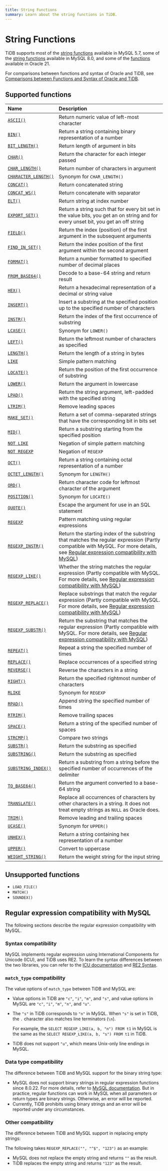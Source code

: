 ```yaml
---
title: String Functions
summary: Learn about the string functions in TiDB.
---
```


# String Functions

TiDB supports most of the [string functions](https://dev.mysql.com/doc/refman/5.7/en/string-functions.html) available in MySQL 5.7, some of the [string functions](https://dev.mysql.com/doc/refman/8.0/en/string-functions.html) available in MySQL 8.0, and some of the [functions](https://docs.oracle.com/en/database/oracle/oracle-database/21/sqlqr/SQL-Functions.html#GUID-93EC62F8-415D-4A7E-B050-5D5B2C127009) available in Oracle 21.

<CustomContent platform="tidb">

For comparisons between functions and syntax of Oracle and TiDB, see [Comparisons between Functions and Syntax of Oracle and TiDB](/oracle-functions-to-tidb.md).

</CustomContent>

## Supported functions

| Name                                                                                                                                          | Description                                                                                                                               |
|:----------------------------------------------------------------------------------------------------------------------------------------------|:------------------------------------------------------------------------------------------------------------------------------------------|
| [`ASCII()`](https://dev.mysql.com/doc/refman/5.7/en/string-functions.html#function_ascii)                                                     | Return numeric value of left-most character                                                                                               |
| [`BIN()`](https://dev.mysql.com/doc/refman/5.7/en/string-functions.html#function_bin)                                                         | Return a string containing binary representation of a number                                                                              |
| [`BIT_LENGTH()`](https://dev.mysql.com/doc/refman/5.7/en/string-functions.html#function_bit-length)                                           | Return length of argument in bits                                                                                                         |
| [`CHAR()`](https://dev.mysql.com/doc/refman/5.7/en/string-functions.html#function_char)                                                       | Return the character for each integer passed                                                                                              |
| [`CHAR_LENGTH()`](https://dev.mysql.com/doc/refman/5.7/en/string-functions.html#function_char-length)                                         | Return number of characters in argument                                                                                                   |
| [`CHARACTER_LENGTH()`](https://dev.mysql.com/doc/refman/5.7/en/string-functions.html#function_character-length)                               | Synonym for `CHAR_LENGTH()`                                                                                                               |
| [`CONCAT()`](https://dev.mysql.com/doc/refman/5.7/en/string-functions.html#function_concat)                                                   | Return concatenated string                                                                                                                |
| [`CONCAT_WS()`](https://dev.mysql.com/doc/refman/5.7/en/string-functions.html#function_concat-ws)                                             | Return concatenate with separator                                                                                                         |
| [`ELT()`](https://dev.mysql.com/doc/refman/5.7/en/string-functions.html#function_elt)                                                         | Return string at index number                                                                                                             |
| [`EXPORT_SET()`](https://dev.mysql.com/doc/refman/5.7/en/string-functions.html#function_export-set)                                           | Return a string such that for every bit set in the value bits, you get an on string and for every unset bit, you get an off string        |
| [`FIELD()`](https://dev.mysql.com/doc/refman/5.7/en/string-functions.html#function_field)                                                     | Return the index (position) of the first argument in the subsequent arguments                                                             |
| [`FIND_IN_SET()`](https://dev.mysql.com/doc/refman/5.7/en/string-functions.html#function_find-in-set)                                         | Return the index position of the first argument within the second argument                                                                |
| [`FORMAT()`](https://dev.mysql.com/doc/refman/5.7/en/string-functions.html#function_format)                                                   | Return a number formatted to specified number of decimal places                                                                           |
| [`FROM_BASE64()`](https://dev.mysql.com/doc/refman/5.7/en/string-functions.html#function_from-base64)                                         | Decode to a base-64 string and return result                                                                                              |
| [`HEX()`](https://dev.mysql.com/doc/refman/5.7/en/string-functions.html#function_hex)                                                         | Return a hexadecimal representation of a decimal or string value                                                                          |
| [`INSERT()`](https://dev.mysql.com/doc/refman/5.7/en/string-functions.html#function_insert)                                                   | Insert a substring at the specified position up to the specified number of characters                                                     |
| [`INSTR()`](https://dev.mysql.com/doc/refman/5.7/en/string-functions.html#function_instr)                                                     | Return the index of the first occurrence of substring                                                                                     |
| [`LCASE()`](https://dev.mysql.com/doc/refman/5.7/en/string-functions.html#function_lcase)                                                     | Synonym for `LOWER()`                                                                                                                     |
| [`LEFT()`](https://dev.mysql.com/doc/refman/5.7/en/string-functions.html#function_left)                                                       | Return the leftmost number of characters as specified                                                                                     |
| [`LENGTH()`](https://dev.mysql.com/doc/refman/5.7/en/string-functions.html#function_length)                                                   | Return the length of a string in bytes                                                                                                    |
| [`LIKE`](https://dev.mysql.com/doc/refman/5.7/en/string-comparison-functions.html#operator_like)                                              | Simple pattern matching                                                                                                                   |
| [`LOCATE()`](https://dev.mysql.com/doc/refman/5.7/en/string-functions.html#function_locate)                                                   | Return the position of the first occurrence of substring                                                                                  |
| [`LOWER()`](https://dev.mysql.com/doc/refman/5.7/en/string-functions.html#function_lower)                                                     | Return the argument in lowercase                                                                                                          |
| [`LPAD()`](https://dev.mysql.com/doc/refman/5.7/en/string-functions.html#function_lpad)                                                       | Return the string argument, left-padded with the specified string                                                                         |
| [`LTRIM()`](https://dev.mysql.com/doc/refman/5.7/en/string-functions.html#function_ltrim)                                                     | Remove leading spaces                                                                                                                     |
| [`MAKE_SET()`](https://dev.mysql.com/doc/refman/5.7/en/string-functions.html#function_make-set)                                               | Return a set of comma-separated strings that have the corresponding bit in bits set                                                       |
| [`MID()`](https://dev.mysql.com/doc/refman/5.7/en/string-functions.html#function_mid)                                                         | Return a substring starting from the specified position                                                                                   |
| [`NOT LIKE`](https://dev.mysql.com/doc/refman/5.7/en/string-comparison-functions.html#operator_not-like)                                      | Negation of simple pattern matching                                                                                                       |
| [`NOT REGEXP`](https://dev.mysql.com/doc/refman/5.7/en/regexp.html#operator_not-regexp)                                                       | Negation of `REGEXP`                                                                                                                      |
| [`OCT()`](https://dev.mysql.com/doc/refman/5.7/en/string-functions.html#function_oct)                                                         | Return a string containing octal representation of a number                                                                               |
| [`OCTET_LENGTH()`](https://dev.mysql.com/doc/refman/5.7/en/string-functions.html#function_octet-length)                                       | Synonym for `LENGTH()`                                                                                                                    |
| [`ORD()`](https://dev.mysql.com/doc/refman/5.7/en/string-functions.html#function_ord)                                                         | Return character code for leftmost character of the argument                                                                              |
| [`POSITION()`](https://dev.mysql.com/doc/refman/5.7/en/string-functions.html#function_position)                                               | Synonym for `LOCATE()`                                                                                                                    |
| [`QUOTE()`](https://dev.mysql.com/doc/refman/5.7/en/string-functions.html#function_quote)                                                     | Escape the argument for use in an SQL statement                                                                                           |
| [`REGEXP`](https://dev.mysql.com/doc/refman/5.7/en/regexp.html#operator_regexp)                                                               | Pattern matching using regular expressions                                                                                                |
| [`REGEXP_INSTR()`](https://dev.mysql.com/doc/refman/8.0/en/regexp.html#function_regexp-instr) | Return the starting index of the substring that matches the regular expression (Partly compatible with MySQL. For more details, see [Regular expression compatibility with MySQL](#regular-expression-compatibility-with-mysql)) |
| [`REGEXP_LIKE()`](https://dev.mysql.com/doc/refman/8.0/en/regexp.html#function_regexp-like) | Whether the string matches the regular expression (Partly compatible with MySQL. For more details, see [Regular expression compatibility with MySQL](#regular-expression-compatibility-with-mysql)) |
| [`REGEXP_REPLACE()`](https://dev.mysql.com/doc/refman/8.0/en/regexp.html#function_regexp-replace) | Replace substrings that match the regular expression (Partly compatible with MySQL. For more details, see [Regular expression compatibility with MySQL](#regular-expression-compatibility-with-mysql)) |
| [`REGEXP_SUBSTR()`](https://dev.mysql.com/doc/refman/8.0/en/regexp.html#function_regexp-substr) | Return the substring that matches the regular expression (Partly compatible with MySQL. For more details, see [Regular expression compatibility with MySQL](#regular-expression-compatibility-with-mysql)) |
| [`REPEAT()`](https://dev.mysql.com/doc/refman/5.7/en/string-functions.html#function_repeat)                                                   | Repeat a string the specified number of times                                                                                             |
| [`REPLACE()`](https://dev.mysql.com/doc/refman/5.7/en/string-functions.html#function_replace)                                                 | Replace occurrences of a specified string                                                                                                 |
| [`REVERSE()`](https://dev.mysql.com/doc/refman/5.7/en/string-functions.html#function_reverse)                                                 | Reverse the characters in a string                                                                                                        |
| [`RIGHT()`](https://dev.mysql.com/doc/refman/5.7/en/string-functions.html#function_right)                                                     | Return the specified rightmost number of characters                                                                                       |
| [`RLIKE`](https://dev.mysql.com/doc/refman/5.7/en/regexp.html#operator_regexp)                                                                | Synonym for `REGEXP`                                                                                                                      |
| [`RPAD()`](https://dev.mysql.com/doc/refman/5.7/en/string-functions.html#function_rpad)                                                       | Append string the specified number of times                                                                                               |
| [`RTRIM()`](https://dev.mysql.com/doc/refman/5.7/en/string-functions.html#function_rtrim)                                                     | Remove trailing spaces                                                                                                                    |
| [`SPACE()`](https://dev.mysql.com/doc/refman/5.7/en/string-functions.html#function_space)                                                     | Return a string of the specified number of spaces                                                                                         |
| [`STRCMP()`](https://dev.mysql.com/doc/refman/5.7/en/string-comparison-functions.html#function_strcmp)                                        | Compare two strings                                                                                                                       |
| [`SUBSTR()`](https://dev.mysql.com/doc/refman/5.7/en/string-functions.html#function_substr)                                                   | Return the substring as specified                                                                                                         |
| [`SUBSTRING()`](https://dev.mysql.com/doc/refman/5.7/en/string-functions.html#function_substring)                                             | Return the substring as specified                                                                                                         |
| [`SUBSTRING_INDEX()`](https://dev.mysql.com/doc/refman/5.7/en/string-functions.html#function_substring-index)                                 | Return a substring from a string before the specified number of occurrences of the delimiter                                              |
| [`TO_BASE64()`](https://dev.mysql.com/doc/refman/5.7/en/string-functions.html#function_to-base64)                                             | Return the argument converted to a base-64 string                                                                                         |
| [`TRANSLATE()`](https://docs.oracle.com/en/database/oracle/oracle-database/21/sqlrf/TRANSLATE.html#GUID-80F85ACB-092C-4CC7-91F6-B3A585E3A690) | Replace all occurrences of characters by other characters in a string. It does not treat empty strings as `NULL` as Oracle does.              |
| [`TRIM()`](https://dev.mysql.com/doc/refman/5.7/en/string-functions.html#function_trim)                                                       | Remove leading and trailing spaces                                                                                                        |
| [`UCASE()`](https://dev.mysql.com/doc/refman/5.7/en/string-functions.html#function_ucase)                                                     | Synonym for `UPPER()`                                                                                                                     |
| [`UNHEX()`](https://dev.mysql.com/doc/refman/5.7/en/string-functions.html#function_unhex)                                                     | Return a string containing hex representation of a number                                                                                 |
| [`UPPER()`](https://dev.mysql.com/doc/refman/5.7/en/string-functions.html#function_upper)                                                     | Convert to uppercase                                                                                                                      |
| [`WEIGHT_STRING()`](https://dev.mysql.com/doc/refman/5.7/en/string-functions.html#function_weight-string) | Return the weight string for the input string |

## Unsupported functions

* `LOAD_FILE()`
* `MATCH()`
* `SOUNDEX()`

## Regular expression compatibility with MySQL

The following sections describe the regular expression compatibility with MySQL.

### Syntax compatibility

MySQL implements regular expression using International Components for Unicode (ICU), and TiDB uses RE2. To learn the syntax differences between the two libraries, you can refer to the [ICU documentation](https://unicode-org.github.io/icu/userguide/) and [RE2 Syntax](https://github.com/google/re2/wiki/Syntax).

### `match_type` compatibility

The value options of `match_type` between TiDB and MySQL are:

- Value options in TiDB are `"c"`, `"i"`, `"m"`, and `"s"`, and value options in MySQL are `"c"`, `"i"`, `"m"`, `"n"`, and `"u"`.
- The `"s"` in TiDB corresponds to `"n"` in MySQL. When `"s"` is set in TiDB, the `.` character also matches line terminators (`\n`).

    For example, the `SELECT REGEXP_LIKE(a, b, "n") FROM t1` in MySQL is the same as the `SELECT REGEXP_LIKE(a, b, "s") FROM t1` in TiDB.

- TiDB does not support `"u"`, which means Unix-only line endings in MySQL.

### Data type compatibility

The difference between TiDB and MySQL support for the binary string type:

- MySQL does not support binary strings in regular expression functions since 8.0.22. For more details, refer to [MySQL documentation](https://dev.mysql.com/doc/refman/8.0/en/regexp.html). But in practice, regular functions can work in MySQL when all parameters or return types are binary strings. Otherwise, an error will be reported.
- Currently, TiDB prohibits using binary strings and an error will be reported under any circumstances.

### Other compatibility

The difference between TiDB and MySQL support in replacing empty strings:

The following takes `REGEXP_REPLACE("", "^$", "123")` as an example:

- MySQL does not replace the empty string and returns `""` as the result.
- TiDB replaces the empty string and returns `"123"` as the result.
